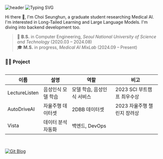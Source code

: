 ![header](https://capsule-render.vercel.app/api?type=waving&color=gradient&customColorList=2&height=100&fontSize=30&animation=twinkling&fontAlign=68&fontAlignY=36)
![Typing SVG](https://readme-typing-svg.demolab.com?font=Delius&weight=700&size=30&duration=3000&pause=1000&color=123E51&width=435&lines=Hi+there!+I'm+Seunghun.)

Hi there 👋, I'm Choi Seunghun, a graduate student researching Medical AI. I'm interested in Long-Tailed Learning and Large Language Models. I'm diving into backend development too.

> 📅 **B.S.** in Computer Engineering, *Seoul National University of Science and Technology* (2020.03 – 2024.08) <br>
> 🎓 **M.S.** in progress, *Medical AI MixLab* (2024.09 – Present)

### 👨‍💻 Project

<div style="overflow-x: auto;">
  
<table>
  <thead>
    <tr>
      <th>이름</th>
      <th>설명</th>
      <th>역할</th>
      <th>비고</th>
    </tr>
  </thead>
  <tbody>
    <tr>
      <td>LectureListen</td>
      <td>음성인식 모델 학습</td>
      <td>모델 학습, 음성인식 서비스</td>
      <td>2023 SCI 부트캠프 최우수상</td>
    </tr>
    <tr>
      <td>AutoDriveAI</td>
      <td>자율주행 데이터셋</td>
      <td>2DBB 데이터셋</td>
      <td>2023 자율주행 챌린지 장려상</td>
    </tr>
    <tr>
      <td>Vista</td>
      <td>데이터 분석 자동화</td>
      <td>백엔드, DevOps</td>
      <td></td>
    </tr>
  </tbody>
</table>

</div>


<br>

[![Git Blog](https://img.shields.io/badge/Git%20Blog-blue?style=for-the-badge&logo=bitrise)](https://shchoi02.github.io)
